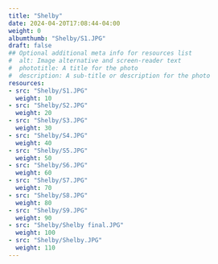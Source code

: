 ```yaml
---
title: "Shelby"
date: 2024-04-20T17:08:44-04:00
weight: 0
albumthumb: "Shelby/S1.JPG"
draft: false
## Optional additional meta info for resources list
#  alt: Image alternative and screen-reader text
#  phototitle: A title for the photo
#  description: A sub-title or description for the photo
resources:
- src: "Shelby/S1.JPG"
  weight: 10
- src: "Shelby/S2.JPG"
  weight: 20
- src: "Shelby/S3.JPG"
  weight: 30
- src: "Shelby/S4.JPG"
  weight: 40
- src: "Shelby/S5.JPG"
  weight: 50
- src: "Shelby/S6.JPG"
  weight: 60
- src: "Shelby/S7.JPG"
  weight: 70
- src: "Shelby/S8.JPG"
  weight: 80
- src: "Shelby/S9.JPG"
  weight: 90
- src: "Shelby/Shelby final.JPG"
  weight: 100
- src: "Shelby/Shelby.JPG"
  weight: 110
---
```

